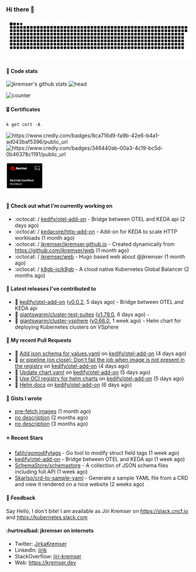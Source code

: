 ### Hi there 👋

<picture>
  <source media="(prefers-color-scheme: dark)" srcset="github-snake-dark.svg" />
  <source media="(prefers-color-scheme: light)" srcset="github-snake.svg" />
  <img alt="github-snake" src="github-snake.svg" />
</picture>

#### 📱 Code stats

![jkremser's github stats](https://github-readme-stats.vercel.app/api?username=jkremser&count_private=true&show_icons=true&hide_border=false&theme=tokyonight&title_color=5bcdec&bg_color=0d1117&border_radius=false) ![head](https://user-images.githubusercontent.com/535866/175570014-71166aaa-95f7-4a4f-869c-93a16481de4e.jpeg)



![counter](https://komarev.com/ghpvc/?username=jkremser&color=5bcdec&style=for-the-badge)

#### 🎖 Certificates
```
k get cert -A
```
<p align="left">
    <a style="text-decoration: none !important;" href="https://www.credly.com/badges/8ca716d9-fa9b-42e6-b4a1-ad043baf5396/public_url">
        <img src="https://training.linuxfoundation.org/wp-content/uploads/2022/11/CKA.png" alt="https://www.credly.com/badges/8ca716d9-fa9b-42e6-b4a1-ad043baf5396/public_url" width="110" height="110"/>
    </a>
    <a style="text-decoration: none !important;" href="https://www.credly.com/badges/346440ab-00a3-4c19-bc5d-0b46378c1191/public_url">
        <img src="https://training.linuxfoundation.org/wp-content/uploads/2022/11/CKS.png" alt="https://www.credly.com/badges/346440ab-00a3-4c19-bc5d-0b46378c1191/public_url" width="110" height="110"/>
    </a>
    <a style="text-decoration: none !important;" href="https://rhtapps.redhat.com/verify/?certId=120-194-022">
        <img src="./rhca.png" alt="https://rhtapps.redhat.com/verify/?certId=120-194-022" width="100" height="100"/>
    </a>
</p>

#### 👷 Check out what I'm currently working on

- :octocat: / [kedify/otel-add-on](https://github.com/kedify/otel-add-on) - Bridge between OTEL and KEDA api (2 days ago)
- :octocat: / [kedacore/http-add-on](https://github.com/kedacore/http-add-on) - Add-on for KEDA to scale HTTP workloads (1 month ago)
- :octocat: / [jkremser/jkremser.github.io](https://github.com/jkremser/jkremser.github.io) - Created dynamically from https://github.com/jkremser/web (1 month ago)
- :octocat: / [jkremser/web](https://github.com/jkremser/web) - Hugo based web about @jkremser (1 month ago)
- :octocat: / [k8gb-io/k8gb](https://github.com/k8gb-io/k8gb) - A cloud native Kubernetes Global Balancer (2 months ago)

#### 🔭 Latest releases I've contributed to

- 🎉 [kedify/otel-add-on](https://github.com/kedify/otel-add-on) ([v0.0.2](https://github.com/kedify/otel-add-on/releases/tag/v0.0.2), 5 days ago) - Bridge between OTEL and KEDA api
- 🎉 [giantswarm/cluster-test-suites](https://github.com/giantswarm/cluster-test-suites) ([v1.79.0](https://github.com/giantswarm/cluster-test-suites/releases/tag/v1.79.0), 6 days ago) - 
- 🎉 [giantswarm/cluster-vsphere](https://github.com/giantswarm/cluster-vsphere) ([v0.66.0](https://github.com/giantswarm/cluster-vsphere/releases/tag/v0.66.0), 1 week ago) - Helm chart for deploying Kubernetes clusters on VSphere

#### 🔨 My recent Pull Requests

- 💪 [Add json schema for values.yaml](https://github.com/kedify/otel-add-on/pull/30) on [kedify/otel-add-on](https://github.com/kedify/otel-add-on) (4 days ago)
- 💪 [pr pipeline (on close): Don&#39;t fail the job when image is not present in the registry](https://github.com/kedify/otel-add-on/pull/23) on [kedify/otel-add-on](https://github.com/kedify/otel-add-on) (4 days ago)
- 💪 [Update chart.yaml](https://github.com/kedify/otel-add-on/pull/17) on [kedify/otel-add-on](https://github.com/kedify/otel-add-on) (5 days ago)
- 💪 [Use OCI registry for helm charts](https://github.com/kedify/otel-add-on/pull/16) on [kedify/otel-add-on](https://github.com/kedify/otel-add-on) (5 days ago)
- 💪 [Helm docs](https://github.com/kedify/otel-add-on/pull/15) on [kedify/otel-add-on](https://github.com/kedify/otel-add-on) (6 days ago)

#### 📓 Gists I wrote

- [pre-fetch images](https://gist.github.com/28cff52b8a6c15cc6e0a34a1674c004e) (1 month ago)
- [no description](https://gist.github.com/795191744bdf3050e91b54a8e24d7c52) (2 months ago)
- [no description](https://gist.github.com/abee4e0ee17bac1713160c2b347aed61) (3 months ago)

#### ⭐ Recent Stars

- [fatih/gomodifytags](https://github.com/fatih/gomodifytags) - Go tool to modify struct field tags (1 week ago)
- [kedify/otel-add-on](https://github.com/kedify/otel-add-on) - Bridge between OTEL and KEDA api (1 week ago)
- [SchemaStore/schemastore](https://github.com/SchemaStore/schemastore) - A collection of JSON schema files including full API (1 week ago)
- [Skarlso/crd-to-sample-yaml](https://github.com/Skarlso/crd-to-sample-yaml) - Generate a sample YAML file from a CRD and view it rendered on a nice website (2 weeks ago)

#### 💬 Feedback

Say Hello, I don't bite! I am available as Jiri Kremser on https://slack.cncf.io and https://kubernetes.slack.com


#### :hurtrealbad: jkremser on internets

- Twitter: <a href="https://twitter.com/JirkaKremser">JirkaKremser</a>
- LinkedIn: <a href="https://www.linkedin.com/in/jirik/">jirik</a>
- StackOverflow: <a href="https://stackoverflow.com/users/1594980/jiri-kremser">jiri-kremser</a>
- Web: https://kremser.dev